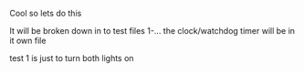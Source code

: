 Cool so lets do this

It will be broken down in to test files 
1-...
the clock/watchdog timer will be in it own file

test 1 is just to turn both lights on
